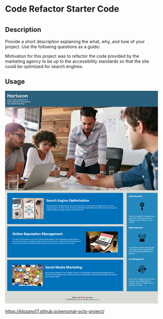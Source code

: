 # Code Refactor Starter Code
# <Code-Refactor-Project>

## Description

Provide a short description explaining the what, why, and how of your project. Use the following questions as a guide:

Motivation for this project was to refactor the code provided by the marketing agency to be up to the accessibility standards so that the site could be optimized for search engines.



## Usage



![Screenshot of the webpage](assets/images/screenshot.png)

https://klozano17.github.io/personal-octo-project/